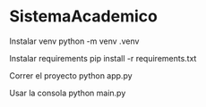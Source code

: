 # SistemaAcademico

Instalar venv
python -m venv .venv     

Instalar requirements
pip install -r requirements.txt

Correr el proyecto
python app.py 

Usar la consola
python main.py